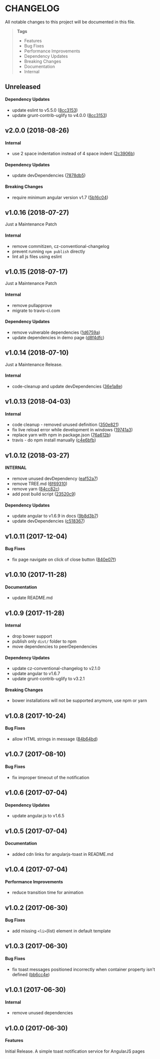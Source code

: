 # CHANGELOG

All notable changes to this project will be documented in this file.

> **Tags**
> - Features
> - Bug Fixes
> - Performance Improvements
> - Dependency Updates
> - Breaking Changes
> - Documentation
> - Internal

## Unreleased

#### Dependency Updates

* update eslint to v5.5.0 ([8cc3153](https://github.com/Sibiraj-S/angularjs-toast/commit/8cc3153))
* update grunt-contrib-uglify to v4.0.0 ([8cc3153](https://github.com/Sibiraj-S/angularjs-toast/commit/8cc3153))

## v2.0.0 (2018-08-26)

#### Internal

* use 2 space indentation instead of 4 space indent ([2c3906b](https://github.com/Sibiraj-S/angularjs-toast/commit/2c3906b))

#### Dependency Updates

* update devDependencies ([7878db5](https://github.com/Sibiraj-S/angularjs-toast/commit/7878db5))

#### Breaking Changes

* require minimum angular version v1.7 ([5b16c04](https://github.com/Sibiraj-S/angularjs-toast/commit/5b16c04))

## v1.0.16 (2018-07-27)

Just a Maintenance Patch

#### Internal

* remove commitizen, cz-conventional-changelog
* prevent running `npm publish` directly
* lint all js files using eslint

## v1.0.15 (2018-07-17)

Just a Maintenance Patch

#### Internal

* remove pullapprove
* migrate to travis-ci.com

#### Dependency Updates

* remove vulnerable dependencies ([1d6759a](https://github.com/Sibiraj-S/angularjs-toast/commit/1d6759a))
* update dependencies in demo page ([d8f4dfc](https://github.com/Sibiraj-S/angularjs-toast/commit/d8f4dfc))

## v1.0.14 (2018-07-10)

Just a Maintenance Release.

#### Internal

* code-cleanup and update devDependencies ([36e1a8e](https://github.com/Sibiraj-S/angularjs-toast/commit/36e1a8e))

## v1.0.13 (2018-04-03)

#### Internal

* code cleanup - removed unused definition ([350e821](https://github.com/Sibiraj-S/angularjs-toast/commit/350e821))
* fix live reload error while development in windows ([19741a3](https://github.com/Sibiraj-S/angularjs-toast/commit/19741a3))
* replace yarn with npm in package.json ([76a612b](https://github.com/Sibiraj-S/angularjs-toast/commit/76a612b))
* travis - do npm install manually ([c4e6bfb](https://github.com/Sibiraj-S/angularjs-toast/commit/c4e6bfb))

## v1.0.12 (2018-03-27)

#### INTERNAL

* remove unused devDependency ([eaf52a7](https://github.com/Sibiraj-S/angularjs-toast/commit/eaf52a7))
* remove TREE.md ([6f69310](https://github.com/Sibiraj-S/angularjs-toast/commit/6f69310))
* remove yarn ([84cc82c](https://github.com/Sibiraj-S/angularjs-toast/commit/84cc82c))
* add post build script ([23520c9](https://github.com/Sibiraj-S/angularjs-toast/commit/23520c9))

#### Dependency Updates

* update angular to v1.6.9 in docs ([9b8d3b7](https://github.com/Sibiraj-S/angularjs-toast/commit/9b8d3b7))
* update devDependencies ([c518367](https://github.com/Sibiraj-S/angularjs-toast/commit/c518367))

## v1.0.11 (2017-12-04)

#### Bug Fixes

* fix page navigate on click of close button ([840e07f](https://github.com/Sibiraj-S/angularjs-toast/commit/840e07f))

## v1.0.10 (2017-11-28)

#### Documentation

* update README.md

## v1.0.9 (2017-11-28)

#### Internal

* drop bower support
* publish only `dist/` folder to npm
* move dependencies to peerDependencies

#### Dependency Updates

* update cz-conventional-changelog to v2.1.0
* update angular to v1.6.7
* update grunt-contrib-uglify to v3.2.1

#### Breaking Changes

* bower installations will not be supported anymore, use npm or yarn

## v1.0.8 (2017-10-24)

#### Bug Fixes

* allow HTML strings in message ([84b64bd](https://github.com/Sibiraj-S/angularjs-toast/commit/84b64bd))

## v1.0.7 (2017-08-10)

#### Bug Fixes

* fix improper timeout of the notification

## v1.0.6 (2017-07-04)

#### Dependency Updates

* update angular.js to v1.6.5

## v1.0.5 (2017-07-04)

#### Documentation

* added cdn links for angularjs-toast in README.md

## v1.0.4 (2017-07-04)

#### Performance Improvements

* reduce transition time for animation

## v1.0.2 (2017-06-30)

#### Bug Fixes

* add missing `<li>`(list) element in default template

## v1.0.3 (2017-06-30)

#### Bug Fixes

* fix toast messages positioned incorrectly when container property isn't defined ([bb6cc4e](https://github.com/Sibiraj-S/angularjs-toast/commit/bb6cc4e))

## v1.0.1 (2017-06-30)

#### Internal

* remove unused dependencies

## v1.0.0 (2017-06-30)

#### Features

Initial Release. A simple toast notification service for AngularJS pages
